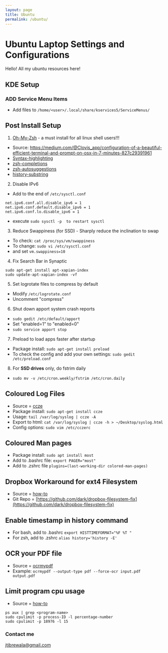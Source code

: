 ```yaml
---
layout: page
title: Ubuntu 
permalink: /ubuntu/
---
```


# Ubuntu Laptop Settings and Configurations
Hello! All my ubuntu resources here!

## KDE Setup
### ADD Service Menu Items
- Add files to `/home/<user>/.local/share/kservices5/ServiceMenus/`


## Post Install Setup
1. [Oh-My-Zsh](https://ohmyz.sh/) - a must install for all linux shell users!!!
- Source: https://medium.com/@Clovis_app/configuration-of-a-beautiful-efficient-terminal-and-prompt-on-osx-in-7-minutes-827c29391961
- [Syntax-highlighting](https://github.com/zsh-users/zsh-syntax-highlighting)
- [zsh-completions](https://github.com/zsh-users/zsh-completions)
- [zsh-autosuggestions](https://github.com/zsh-users/zsh-autosuggestions)
- [history-substring](https://github.com/zsh-users/zsh-history-substring-search)

2. Disable IPv6
- Add to the end of `/etc/sysctl.conf`
`````
net.ipv6.conf.all.disable_ipv6 = 1
net.ipv6.conf.default.disable_ipv6 = 1
net.ipv6.conf.lo.disable_ipv6 = 1
`````
- execute `sudo sysctl -p  to restart sysctl`

3. Reduce Swappiness (for SSD) - Sharply reduce the inclination to swap
- To check: `cat /proc/sys/vm/swappiness`
- To change: `sudo vi /etc/sysctl.conf`
- and set `vm.swappiness=10`

4. Fix Search Bar in Synaptic
`````
sudo apt-get install apt-xapian-index
sudo update-apt-xapian-index -vf
`````

5. Set logrotate files to compress by default
- Modify `/etc/logrotate.conf`
- Uncomment "compress"

6. Shut down apport system crash reports
- `sudo gedit /etc/default/apport`
- Set "enabled=1" to "enabled=0"
- `sudo service apport stop`

7. Preload to load apps faster after startup
- Package install: `sudo apt-get install preload`
- To check the config and add your own settings: `sudo gedit  /etc/preload.conf`

8. For **SSD drives** only, do fstrim daily
- `sudo mv -v /etc/cron.weekly/fstrim /etc/cron.daily`


## Coloured Log Files
- Source = [ccze](http://pwet.fr/man/linux/commandes/ccze/)
- Package install: `sudo apt-get install ccze`
- Usage: `tail /var/log/syslog | ccze -A`
- Export to html: `cat /var/log/syslog | ccze -h > ~/Desktop/syslog.html`
- Config options: `sudo vim /etc/cczerc`


## Coloured Man pages
- Package install: `sudo apt install most`
- Add to .bashrc file: `export PAGER="most"`
- Add to .zshrc file `plugins=(last-working-dir colored-man-pages)`

## Dropbox Workaround for ext4 Filesystem
- Source = [how-to](https://www.linuxuprising.com/2018/11/how-to-use-dropbox-on-non-ext4.html)
- Git Repo = [https://github.com/dark/dropbox-filesystem-fix](https://github.com/dark/dropbox-filesystem-fix)

## Enable timestamp in history command
- For bash, add to .bashrc `export HISTTIMEFORMAT="%F %T " `
- For zsh, add to .zshrc `alias history='history -E' `

## OCR your PDF file
- Source = [ocrmypdf](https://ocrmypdf.readthedocs.io/en/latest/cookbook.html)
- Example: `ocrmypdf --output-type pdf --force-ocr input.pdf output.pdf`

## Limit program cpu usage
- Source = [how-to](https://www.addictivetips.com/ubuntu-linux-tips/limit-program-cpu-usage-on-linux/)
`````
ps aux | grep <program-name>
sudo cpulimit -p process-ID -l percentage-number
sudo cpulimit -p 18976 -l 15
`````

### Contact me

[jtibrewala@gmail.com](mailto:jtibrewala@gmail.com)
